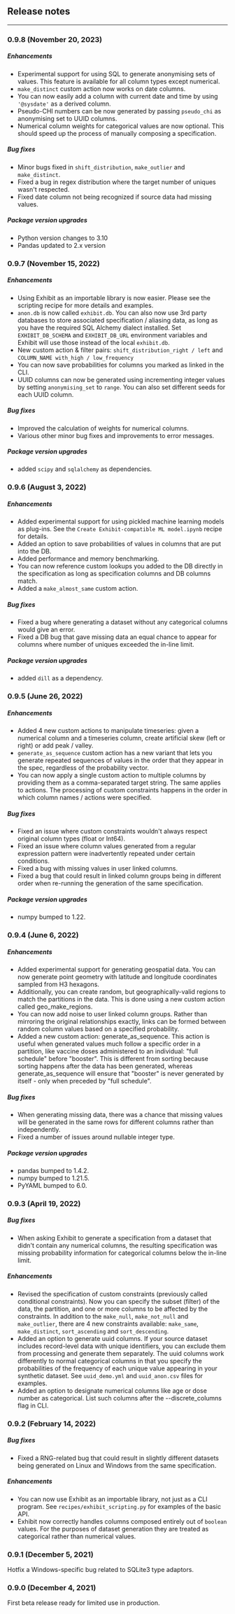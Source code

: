 ## Release notes
---
### 0.9.8 (November 20, 2023)

##### Enhancements
- Experimental support for using SQL to generate anonymising sets of values. This feature is available for all column types except numerical.
- `make_distinct` custom action now works on date columns.
- You can now easily add a column with current date and time by using `'@sysdate'` as a derived column.
- Pseudo-CHI numbers can be now generated by passing `pseudo_chi` as anonymising set to UUID columns.
- Numerical column weights for categorical values are now optional. This should speed up the process of manually composing a specification.

##### Bug fixes
- Minor bugs fixed in `shift_distribution`, `make_outlier` and `make_distinct`.
- Fixed a bug in regex distribution where the target number of uniques wasn't respected.
- Fixed date column not being recognized if source data had missing values.

##### Package version upgrades
- Python version changes to 3.10
- Pandas updated to 2.x version

### 0.9.7 (November 15, 2022)

##### Enhancements
- Using Exhibit as an importable library is now easier. Please see the scripting recipe for more details and examples.
- `anon.db` is now called `exhibit.db`. You can also now use 3rd party databases to store associated specification / aliasing data, as long as you have the required SQL Alchemy dialect installed. Set `EXHIBIT_DB_SCHEMA` and `EXHIBIT_DB_URL` environment variables and Exhibit will use those instead of the local `exhibit.db`.
- New custom action & filter pairs: `shift_distribution_right / left` and `COLUMN_NAME with_high / low_frequency`
- You can now save probabilities for columns you marked as linked in the CLI.
- UUID columns can now be generated using incrementing integer values by setting `anonymising_set` to `range`. You can also set different seeds for each UUID column.

##### Bug fixes
- Improved the calculation of weights for numerical columns.
- Various other minor bug fixes and improvements to error messages.

##### Package version upgrades
- added `scipy` and `sqlalchemy` as dependencies.

### 0.9.6 (August 3, 2022)

##### Enhancements
- Added experimental support for using pickled machine learning models as plug-ins. See the `Create Exhibit-compatible ML model.ipynb` recipe for details.
- Added an option to save probabilities of values in columns that are put into the DB.
- Added performance and memory benchmarking.
- You can now reference custom lookups you added to the DB directly in the specification as long as specification columns and DB columns match.
- Added a `make_almost_same` custom action.

##### Bug fixes
- Fixed a bug where generating a dataset without any categorical columns would give an error.
- Fixed a DB bug that gave missing data an equal chance to appear for columns where number of uniques exceeded the in-line limit.

##### Package version upgrades
- added `dill` as a dependency.

### 0.9.5 (June 26, 2022)

##### Enhancements
- Added 4 new custom actions to manipulate timeseries: given a numerical column and a timeseries column, create artificial skew (left or right) or add peak / valley.
- `generate_as_sequence` custom action has a new variant that lets you generate repeated sequences of values in the order that they appear in the spec, regardless of the probability vector.
- You can now apply a single custom action to multiple columns by providing them as a comma-separated target string. The same applies to actions. The processing of custom constraints happens in the order in which column names / actions were specified.

##### Bug fixes
- Fixed an issue where custom constraints wouldn't always respect original column types (float or Int64). 
- Fixed an issue where column values generated from a regular expression pattern were inadvertently repeated under certain conditions.
- Fixed a bug with missing values in user linked columns.
- Fixed a bug that could result in linked column groups being in different order when re-running the generation of the same specification.

##### Package version upgrades
- numpy bumped to 1.22.

### 0.9.4 (June 6, 2022)

##### Enhancements
- Added experimental support for generating geospatial data. You can now generate point geometry with latitude and longitude coordinates sampled from H3 hexagons.
- Additionally, you can create random, but geographically-valid regions to match the partitions in the data. This is done using a new custom action called geo_make_regions.
- You can now add noise to user linked column groups. Rather than mirroring the original relationships exactly, links can be formed between random column values based on a specified probability.
- Added a new custom action: generate_as_sequence. This action is useful when generated values much follow a specific order in a partition, like vaccine doses administered to an individual: "full schedule" before "booster". This is different from sorting because sorting happens after the data has been generated, whereas generate_as_sequence will ensure that "booster" is never generated by itself - only when preceded by "full schedule".

##### Bug fixes
- When generating missing data, there was a chance that missing values will be generated in the same rows for different columns rather than independently.
- Fixed a number of issues around nullable integer type.

##### Package version upgrades
- pandas bumped to 1.4.2.
- numpy bumped to 1.21.5.
- PyYAML bumped to 6.0.

### 0.9.3 (April 19, 2022)

##### Bug fixes
- When asking Exhibit to generate a specification from a dataset that didn't contain any numerical columns, the resulting specification was missing probability information for categorical columns below the in-line limit.

##### Enhancements
- Revised the specification of custom constraints (previously called conditional constraints). Now you can specify the subset (filter) of the data, the partition, and one or more columns to be affected by the constraints. In addition to the `make_null`, `make_not_null` and `make_outlier`, there are 4 new constraints available: `make_same`, `make_distinct`, `sort_ascending` and `sort_descending`.
- Added an option to generate uuid columns. If your source dataset includes record-level data with unique identifiers, you can exclude them from processing and generate them separately. The uuid columns work differently to normal categorical columns in that you specify the probabilities of the frequency of each unique value appearing in your synthetic dataset. See `uuid_demo.yml` and `uuid_anon.csv` files for examples.
- Added an option to designate numerical columns like age or dose number as categorical. List such columns after the --discrete_columns flag in CLI.

### 0.9.2 (February 14, 2022)

##### Bug fixes
- Fixed a RNG-related bug that could result in slightly different datasets being generated on Linux and Windows from the same specification.

##### Enhancements
- You can now use Exhibit as an importable library, not just as a CLI program. See `recipes/exhibit_scripting.py` for examples of the basic API.
- Exhibit now correctly handles columns composed entirely out of `boolean` values. For the purposes of dataset generation they are treated as categorical rather than numerical values.

### 0.9.1 (December 5, 2021)
Hotfix a Windows-specific bug related to SQLite3 type adaptors.

### 0.9.0 (December 4, 2021)
First beta release ready for limited use in production.